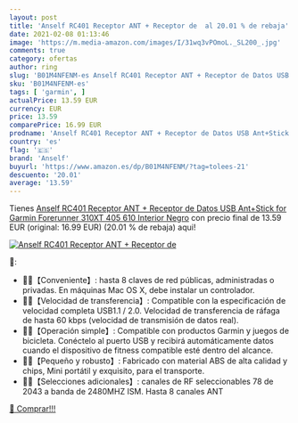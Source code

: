 ```yaml
---
layout: post
title: 'Anself RC401 Receptor ANT + Receptor de  al 20.01 % de rebaja'
date: 2021-02-08 01:13:46
image: 'https://m.media-amazon.com/images/I/31wq3vPOmoL._SL200_.jpg'
comments: true
category: ofertas
author: ring
slug: 'B01M4NFENM-es Anself RC401 Receptor ANT + Receptor de Datos USB...'
sku: 'B01M4NFENM-es'
tags: [ 'garmin', ]
actualPrice: 13.59 EUR
currency: EUR
price: 13.59
comparePrice: 16.99 EUR
prodname: 'Anself RC401 Receptor ANT + Receptor de Datos USB Ant+Stick for Garmin Forerunner 310XT 405 610 Interior Negro'
country: 'es'
flag: '🇪🇸'
brand: 'Anself'
buyurl: 'https://www.amazon.es/dp/B01M4NFENM/?tag=tolees-21'
descuento: '20.01'
average: '13.59'
---
```


Tienes [Anself RC401 Receptor ANT + Receptor de Datos USB Ant+Stick for Garmin Forerunner 310XT 405 610 Interior Negro](https://www.amazon.es/dp/B01M4NFENM/?tag=tolees-21) con precio final de  13.59 EUR (original: 16.99 EUR) (20.01 %  de rebaja) aqui!

[![Anself RC401 Receptor ANT + Receptor de ](https://m.media-amazon.com/images/I/31wq3vPOmoL._SL200_.jpg)](https://www.amazon.es/dp/B01M4NFENM/?tag=tolees-21)

🔎:

- 💙💙【Conveniente】: hasta 8 claves de red públicas, administradas o privadas. En máquinas Mac OS X, debe instalar un controlador.
- 💙💙【Velocidad de transferencia】: Compatible con la especificación de velocidad completa USB1.1 / 2.0. Velocidad de transferencia de ráfaga de hasta 60 kbps (velocidad de transmisión de datos real).
- 💙💙【Operación simple】: Compatible con productos Garmin y juegos de bicicleta. Conéctelo al puerto USB y recibirá automáticamente datos cuando el dispositivo de fitness compatible esté dentro del alcance.
- 💙💙【Pequeño y robusto】: Fabricado con material ABS de alta calidad y chips, Mini portátil y exquisito, para el transporte.
- 💙💙【Selecciones adicionales】: canales de RF seleccionables 78 de 2043 a banda de 2480MHZ ISM. Hasta 8 canales ANT

[🛒 Comprar!!!](https://www.amazon.es/dp/B01M4NFENM/?tag=tolees-21)
